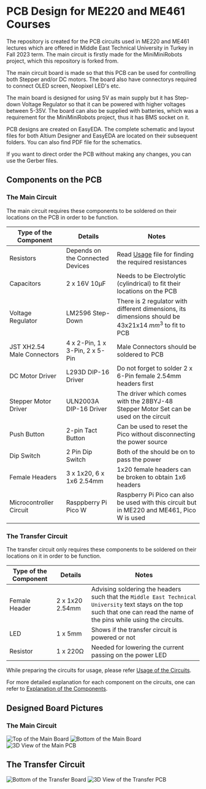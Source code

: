 # PCB Design for ME220 and ME461 Courses

The repository is created for the PCB circuits used in ME220 and ME461 lectures which are offered in Middle East Technical University in Turkey in Fall 2023 term. The main circuit is firstly made for the MiniMiniRobots project, which this repository is forked from.

The main circuit board is made so that this PCB can be used for controlling both Stepper and/or DC motors. The board also have connectorys required to connect OLED screen, Neopixel LED's etc.

The main board is designed for using 5V as main supply but it has Step-down Voltage Regulator so that it can be powered with higher voltages between 5-35V. The board can also be supplied with batteries, which was a requirement for the MiniMiniRobots project, thus it has BMS socket on it.

PCB designs are created on EasyEDA. The complete schematic and layout files for both Altium Designer and EasyEDA are located on their subsequent folders. You can also find PDF file for the schematics.

If you want to direct order the PCB without making any changes, you can use the Gerber files.

## Components on the PCB

### The Main Circuit
The main circuit requires these components to be soldered on their locations on the PCB in order to be function.

| Type of the Component | Details | Notes  |
|-----------------------|-----------------------|---------------|
| Resistors     | Depends on the Connected Devices | Read [Usage](/Usage.md) file for finding the required resistances |
| Capacitors      | 2 x 16V 10µF  | Needs to be Electrolytic (cylindrical) to fit their locations on the PCB  |
| Voltage Regulator | LM2596 Step-Down  | There is 2 regulator with different dimensions, its dimensions should be 43x21x14 $mm^3$ to fit to PCB  |
| JST XH2.54 Male Connectors | 4 x 2-Pin, 1 x 3-Pin, 2 x 5-Pin  | Male Connectors should be soldered to PCB |
| DC Motor Driver | L293D DIP-16 Driver | Do not forget to solder 2 x 6-Pin female 2.54mm headers first|
| Stepper Motor Driver | ULN2003A DIP-16 Driver | The driver which comes with the  28BYJ-48 Stepper Motor Set can be used on the circuit |
| Push Button | 2-pin Tact Button  | Can be used to reset the Pico without disconnecting the power source |
| Dip Switch | 2 Pin Dip Switch | Both of the should be on to pass the power |
| Female Headers | 3 x 1x20, 6 x 1x6 2.54mm | 1x20 female headers can be broken to obtain 1x6 headers |
| Microcontroller Circuit | Rasppberry Pi Pico W | Raspberry Pi Pico can also be used with this circuit but in ME220 and ME461, Pico W is used |


### The Transfer Circuit
The transfer circuit only requires these components to be soldered on their locations on it in order to be function.

| Type of the Component | Details | Notes  |
|-----------------------|-----------------------|---------------|
| Female Header     | 2 x 1x20 2.54mm | Advising soldering the headers such that the `Middle East Technical University` text stays on the top such that one can read the name of the pins while using the circuits. |
| LED      | 1 x 5mm  | Shows if the transfer circuit is powered or not  |
| Resistor | 1 x 220Ω  | Needed for lowering the current passing on the power LED 

While preparing the circuits for usage, please refer [Usage of the Circuits](/Usage.md).

For more detailed explanation for each component on the circuits, one can refer to [Explanation of the Components](/Usage.md).

## Designed Board Pictures

### The Main Circuit
![Top of the Main Board](/Images/Top_Side.png "Top Side")
![Bottom of the Main Board](/Images/Bottom_Side.png "Bottom Side")
![3D View of the Main PCB](/Images/3D.png "3D View")

## The Transfer Circuit
![Bottom of the Transfer Board](/Images/Bottom_Side_Transfer.png "Bottom Side")
![3D View of the Transfer PCB](/Images/3D_Transfer.png "3D View")

